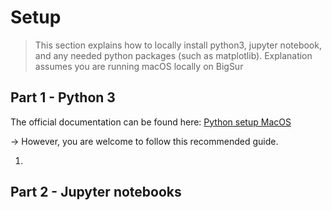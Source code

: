 # Setup

>This section explains how to locally install python3, jupyter notebook, and any needed python packages (such as matplotlib). Explanation assumes you are running macOS locally on BigSur
## Part 1 - Python 3
The official documentation can be found here:  [Python setup MacOS](https://docs.python.org/3/using/mac.html)

-> However, you are welcome to follow this recommended guide.

1. 




## Part 2 - Jupyter notebooks